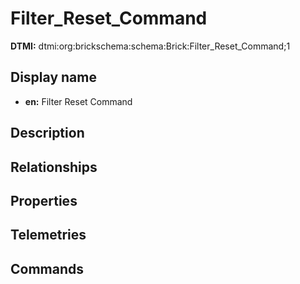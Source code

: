 # Filter_Reset_Command
**DTMI:** dtmi:org:brickschema:schema:Brick:Filter_Reset_Command;1
## Display name
- **en:** Filter Reset Command
## Description
## Relationships
## Properties
## Telemetries
## Commands
